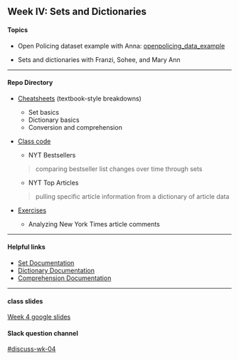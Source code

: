 ## Week IV: Sets and Dictionaries

#### Topics
- Open Policing dataset example with Anna: [openpolicing_data_example](https://github.com/parsons-python-summer-2020/python/tree/master/Week_04/openpolicing_data_example)

- Sets and dictionaries with Franzi, Sohee, and Mary Ann
---

#### Repo Directory
- [Cheatsheets](https://github.com/parsons-python-summer-2020/python/tree/master/Week_04/cheatsheets) (textbook-style breakdowns)
  - Set basics 
  - Dictionary basics
  - Conversion and comprehension

- [Class code](https://github.com/parsons-python-summer-2020/python/tree/master/Week_04/class_code)
  - NYT Bestsellers 
  > comparing bestseller list changes over time through sets
  - NYT Top Articles
  > pulling specific article information from a dictionary of article data

- [Exercises](https://github.com/parsons-python-summer-2020/python/tree/master/Week_04/exercises)
  - Analyzing New York Times article comments
---

#### Helpful links
- [Set Documentation](https://docs.python.org/3/tutorial/datastructures.html#sets)
- [Dictionary Documentation](https://docs.python.org/3/tutorial/datastructures.html#dictionaries)
- [Comprehension Documentation](https://docs.python.org/3/tutorial/datastructures.html#list-comprehensions)

---

#### class slides
[Week 4 google slides](https://docs.google.com/presentation/d/17qrp3ix3iV13elbLMov5ualDoL8NObXBTpzMAg7sI2Q/edit?usp=sharing)


#### Slack question channel
[#discuss-wk-04](https://parsonspython-spx9490.slack.com/archives/C013F001Z55)
